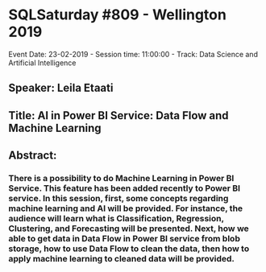 # SQLSaturday #809 - Wellington 2019
Event Date: 23-02-2019 - Session time: 11:00:00 - Track: Data Science and Artificial Intelligence
## Speaker: Leila Etaati
## Title: AI in Power BI Service: Data Flow and Machine Learning
## Abstract:
### There is a possibility to do Machine Learning in Power BI Service. This feature has been added recently to Power BI service. In this session, first, some concepts regarding machine learning and AI will be provided. For instance, the audience will learn what is Classification, Regression, Clustering, and Forecasting will be presented. Next, how we able to get data in Data Flow in Power BI service from blob storage, how to use Data Flow to clean the data, then how to apply machine learning to cleaned data will be provided.
